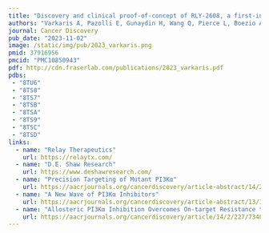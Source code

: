 ```yaml
---
title: "Discovery and clinical proof-of-concept of RLY-2608, a first-in-class mutant-selective allosteric PI3Ka inhibitor that decouples anti-tumor activity from hyperinsulinemia"
authors: "Varkaris A, Pazolli E, Gunaydin H, Wang Q, Pierce L, Boezio AA, Bulku A, DiPietro L, Fridrich C, Frost A, Giordanetto F, Hamilton EP, Harris K, Holliday M, Hunter TL, Iskandar A, Ji Y, Larivée A, LaRochelle JR, Lescarbeau A, Llambi F, Lormil B, Mader MM, Mar BG, Martin I, McLean TH, Michelsen K, Pechersky Y, Puente-Poushnejad E, Raynor K, Rogala D, Samadani R, Schram AM, Shortsleeves K, Swaminathan S, Tajmir S, Tan G, Tang Y, Valverde R, Wehrenberg B, Wilbur J, Williams BR, Zeng H, Zhang H, Walters WP, Wolf BB, Shaw DE, Bergstrom DA, Watters J, **Fraser JS**, Fortin PD, Kipp DR."
journal: Cancer Discovery
pub_date: "2023-11-02"
image: /static/img/pub/2023_varkaris.png
pmid: 37916956
pmcid: "PMC10850943"
pdf: http://cdn.fraserlab.com/publications/2023_varkaris.pdf
pdbs:
 - "8TU6" 
 - "8TS8"
 - "8TS7" 
 - "8TSB"
 - "8TSA" 
 - "8TS9" 
 - "8TSC" 
 - "8TSD"
links:
  - name: "Relay Therapeutics"
    url: https://relaytx.com/
  - name: "D.E. Shaw Research"
    url: https://www.deshawresearch.com/
  - name: "Precision Targeting of Mutant PI3Kα"
    url: https://aacrjournals.org/cancerdiscovery/article-abstract/14/2/204/734057/Precision-Targeting-of-Mutant-PI3K
  - name: "A New Wave of PI3Kα Inhibitors"
    url: https://aacrjournals.org/cancerdiscovery/article-abstract/13/11/2313/729871/A-New-Wave-of-PI3K-Inhibitors
  - name: "Allosteric PI3Kα Inhibition Overcomes On-target Resistance to Orthosteric Inhibitors Mediated by Secondary PIK3CA Mutations"
    url: https://aacrjournals.org/cancerdiscovery/article/14/2/227/734061/Allosteric-PI3K-Inhibition-Overcomes-On-target
---
```

